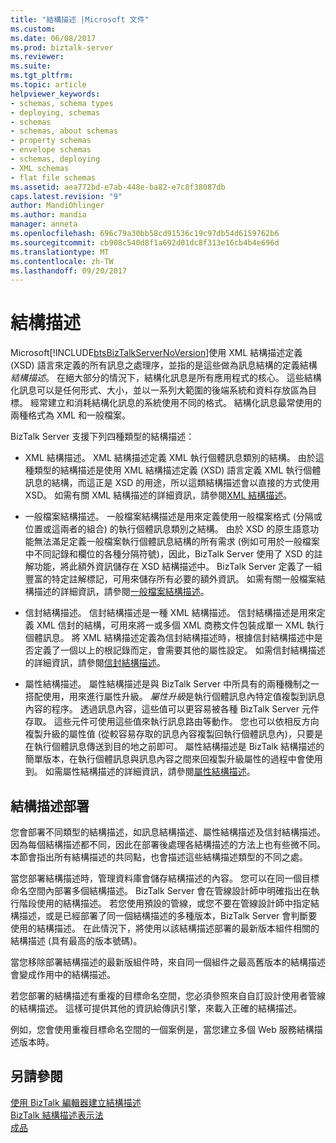 ```yaml
---
title: "結構描述 |Microsoft 文件"
ms.custom: 
ms.date: 06/08/2017
ms.prod: biztalk-server
ms.reviewer: 
ms.suite: 
ms.tgt_pltfrm: 
ms.topic: article
helpviewer_keywords:
- schemas, schema types
- deploying, schemas
- schemas
- schemas, about schemas
- property schemas
- envelope schemas
- schemas, deploying
- XML schemas
- flat file schemas
ms.assetid: aea772bd-e7ab-448e-ba82-e7c8f38087db
caps.latest.revision: "9"
author: MandiOhlinger
ms.author: mandia
manager: anneta
ms.openlocfilehash: 696c79a30bb58cd91536c19c97db54d6159762b6
ms.sourcegitcommit: cb908c540d8f1a692d01dc8f313e16cb4b4e696d
ms.translationtype: MT
ms.contentlocale: zh-TW
ms.lasthandoff: 09/20/2017
---
```

# <a name="schemas"></a>結構描述
Microsoft[!INCLUDE[btsBizTalkServerNoVersion](../includes/btsbiztalkservernoversion-md.md)]使用 XML 結構描述定義 (XSD) 語言來定義的所有訊息之處理序，並指的是這些做為訊息結構的定義結構*結構描述*。 在絕大部分的情況下，結構化訊息是所有應用程式的核心。 這些結構化訊息可以是任何形式、大小，並以一系列大範圍的後端系統和資料存放區為目標。 經常建立和消耗結構化訊息的系統使用不同的格式。 結構化訊息最常使用的兩種格式為 XML 和一般檔案。  
  
 BizTalk Server 支援下列四種類型的結構描述：  
  
-   XML 結構描述。 XML 結構描述定義 XML 執行個體訊息類別的結構。 由於這種類型的結構描述是使用 XML 結構描述定義 (XSD) 語言定義 XML 執行個體訊息的結構，而這正是 XSD 的用途，所以這類結構描述會以直接的方式使用 XSD。 如需有關 XML 結構描述的詳細資訊，請參閱[XML 結構描述](../core/xml-schemas.md)。  
  
-   一般檔案結構描述。 一般檔案結構描述是用來定義使用一般檔案格式 (分隔或位置或這兩者的組合) 的執行個體訊息類別之結構。 由於 XSD 的原生語意功能無法滿足定義一般檔案執行個體訊息結構的所有需求 (例如可用於一般檔案中不同記錄和欄位的各種分隔符號)，因此，BizTalk Server 使用了 XSD 的註解功能，將此額外資訊儲存在 XSD 結構描述中。 BizTalk Server 定義了一組豐富的特定註解標記，可用來儲存所有必要的額外資訊。 如需有關一般檔案結構描述的詳細資訊，請參閱[一般檔案結構描述](../core/flat-file-schemas.md)。  
  
-   信封結構描述。 信封結構描述是一種 XML 結構描述。 信封結構描述是用來定義 XML 信封的結構，可用來將一或多個 XML 商務文件包裝成單一 XML 執行個體訊息。 將 XML 結構描述定義為信封結構描述時，根據信封結構描述中是否定義了一個以上的根記錄而定，會需要其他的屬性設定。 如需信封結構描述的詳細資訊，請參閱[信封結構描述](../core/envelope-schemas.md)。  
  
-   屬性結構描述。 屬性結構描述是與 BizTalk Server 中所具有的兩種機制之一搭配使用，用來進行屬性升級。 *屬性升級*是執行個體訊息內特定值複製到訊息內容的程序。 透過訊息內容，這些值可以更容易被各種 BizTalk Server 元件存取。 這些元件可使用這些值來執行訊息路由等動作。 您也可以依相反方向複製升級的屬性值 (從較容易存取的訊息內容複製回執行個體訊息內)，只要是在執行個體訊息傳送到目的地之前即可。 屬性結構描述是 BizTalk 結構描述的簡單版本，在執行個體訊息與訊息內容之間來回複製升級屬性的過程中會使用到。 如需屬性結構描述的詳細資訊，請參閱[屬性結構描述](../core/property-schemas.md)。  
  
## <a name="schema-deployment"></a>結構描述部署  
 您會部署不同類型的結構描述，如訊息結構描述、屬性結構描述及信封結構描述。 因為每個結構描述都不同，因此在部署後處理各結構描述的方法上也有些微不同。 本節會指出所有結構描述的共同點，也會描述這些結構描述類型的不同之處。  
  
 當您部署結構描述時，管理資料庫會儲存結構描述的內容。 您可以在同一個目標命名空間內部署多個結構描述。 BizTalk Server 會在管線設計師中明確指出在執行階段使用的結構描述。 若您使用預設的管線，或您不要在管線設計師中指定結構描述，或是已經部署了同一個結構描述的多種版本，BizTalk Server 會判斷要使用的結構描述。 在此情況下，將使用以該結構描述部署的最新版本組件相關的結構描述 (具有最高的版本號碼)。  
  
 當您移除部署結構描述的最新版組件時，來自同一個組件之最高舊版本的結構描述會變成作用中的結構描述。  
  
 若您部署的結構描述有重複的目標命名空間，您必須參照來自自訂設計使用者管線的結構描述。 這樣可提供其他的資訊給傳訊引擎，來載入正確的結構描述。  
  
 例如，您會使用重複目標命名空間的一個案例是，當您建立多個 Web 服務結構描述版本時。  
  
## <a name="see-also"></a>另請參閱  
 [使用 BizTalk 編輯器建立結構描述](../core/creating-schemas-using-biztalk-editor.md)   
 [BizTalk 結構描述表示法](../core/biztalk-representation-of-schemas.md)   
 [成品](../core/artifacts.md)